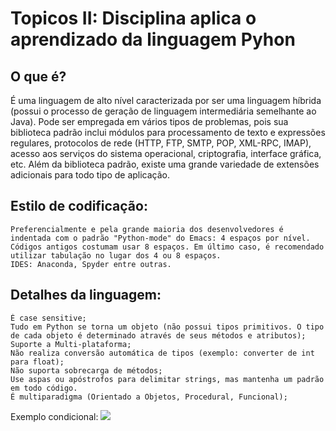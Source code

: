 # Topicos II: Disciplina aplica o aprendizado da linguagem Pyhon

## O que é?
É uma linguagem de alto nível caracterizada por ser uma linguagem híbrida (possui o processo de geração de linguagem intermediária semelhante ao Java).
Pode ser empregada em vários tipos de problemas, pois sua biblioteca padrão inclui módulos para processamento de texto e expressões regulares, protocolos de rede (HTTP, FTP, SMTP, POP, XML-RPC, IMAP), acesso aos serviços do sistema operacional, criptografia, interface gráfica, etc. Além da biblioteca padrão, existe uma grande variedade de extensões adicionais para todo tipo de aplicação.

## Estilo de codificação:
	Preferencialmente e pela grande maioria dos desenvolvedores é indentada com o padrão "Python-mode" do Emacs: 4 espaços por nível. Códigos antigos costumam usar 8 espaços. Em último caso, é recomendado utilizar tabulação no lugar dos 4 ou 8 espaços.
	IDES: Anaconda, Spyder entre outras.

## Detalhes da linguagem:
	É case sensitive;
	Tudo em Python se torna um objeto (não possui tipos primitivos. O tipo de cada objeto é determinado através de seus métodos e atributos);
	Suporte a Multi-plataforma;
	Não realiza conversão automática de tipos (exemplo: converter de int para float);
	Não suporta sobrecarga de métodos;
	Use aspas ou apóstrofos para delimitar strings, mas mantenha um padrão em todo código.
	É multiparadigma (Orientado a Objetos, Procedural, Funcional);

Exemplo condicional:
<img src="https://singularidade461131890.files.wordpress.com/2019/07/a54fa-python-tutorial010.png">


